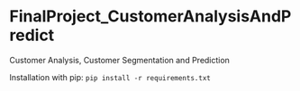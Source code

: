 # FinalProject_CustomerAnalysisAndPredict
 Customer Analysis, Customer Segmentation and Prediction

Installation with pip:
```pip install -r requirements.txt```